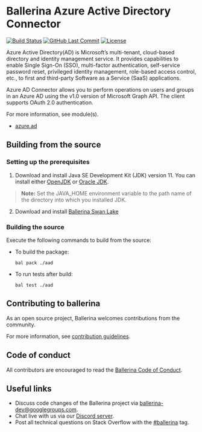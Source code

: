 Ballerina Azure Active Directory Connector
===================

[![Build Status](https://github.com/ballerina-platform/module-ballerinax-azure.ad/workflows/CI/badge.svg)](https://github.com/ballerina-platform/module-ballerinax-msgraph-teams/actions?query=workflow%3ACI)
[![GitHub Last Commit](https://img.shields.io/github/last-commit/ballerina-platform/module-ballerinax-azure.ad.svg)](https://github.com/ballerina-platform/module-ballerinax-msgraph-teams/commits/master)
[![License](https://img.shields.io/badge/License-Apache%202.0-blue.svg)](https://opensource.org/licenses/Apache-2.0)

Azure Active Directory(AD) is Microsoft’s multi-tenant, cloud-based directory and identity management service. It provides capabilities to enable Single Sign-On (SSO), multi-factor authentication, self-service password reset, privileged identity management, role-based access control, etc., to first and third-party Software as a Service (SaaS) applications.

Azure AD Connector allows you to perform operations on users and groups in an Azure AD using the v1.0 version of Microsoft Graph API. The client supports OAuth 2.0 authentication.

For more information, see module(s).
- [azure.ad](aad/Module.md)

## Building from the source
### Setting up the prerequisites
1.  Download and install Java SE Development Kit (JDK) version 11. You can install either [OpenJDK](https://adoptopenjdk.net/) or [Oracle JDK](https://www.oracle.com/java/technologies/javase-jdk11-downloads.html).
   > **Note:** Set the JAVA_HOME environment variable to the path name of the directory into which you installed JDK.
 
2. Download and install [Ballerina Swan Lake](https://ballerina.io/)
 
### Building the source
 
Execute the following commands to build from the source:
 
- To build the package:
   ```   
   bal pack ./aad
   ```
- To run tests after build:
   ```
   bal test ./aad
   ```
## Contributing to ballerina
 
As an open source project, Ballerina welcomes contributions from the community.
 
For more information, see [contribution guidelines](https://github.com/ballerina-platform/ballerina-lang/blob/master/CONTRIBUTING.md).
 
## Code of conduct
 
All contributors are encouraged to read the [Ballerina Code of Conduct](https://ballerina.io/code-of-conduct).
 
## Useful links
 
* Discuss code changes of the Ballerina project via [ballerina-dev@googlegroups.com](mailto:ballerina-dev@googlegroups.com).
* Chat live with us via our [Discord server](https://discord.gg/ballerinalang).
* Post all technical questions on Stack Overflow with the [#ballerina](https://stackoverflow.com/questions/tagged/ballerina) tag.
